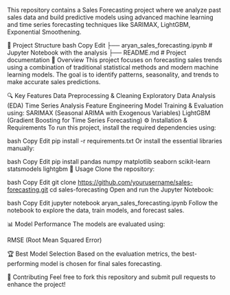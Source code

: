 This repository contains a Sales Forecasting project where we analyze past sales data and build predictive models using advanced machine learning and time series forecasting techniques like SARIMAX, LightGBM, Exponential Smoothening.

📂 Project Structure
bash
Copy
Edit
├── aryan_sales_forecasting.ipynb  # Jupyter Notebook with the analysis
├── README.md                      # Project documentation
📝 Overview
This project focuses on forecasting sales trends using a combination of traditional statistical methods and modern machine learning models. The goal is to identify patterns, seasonality, and trends to make accurate sales predictions.

🔍 Key Features
Data Preprocessing & Cleaning
Exploratory Data Analysis (EDA)
Time Series Analysis
Feature Engineering
Model Training & Evaluation using:
SARIMAX (Seasonal ARIMA with Exogenous Variables)
LightGBM (Gradient Boosting for Time Series Forecasting)
⚙️ Installation & Requirements
To run this project, install the required dependencies using:

bash
Copy
Edit
pip install -r requirements.txt
Or install the essential libraries manually:

bash
Copy
Edit
pip install pandas numpy matplotlib seaborn scikit-learn statsmodels lightgbm
🚀 Usage
Clone the repository:

bash
Copy
Edit
git clone https://github.com/yourusername/sales-forecasting.git
cd sales-forecasting
Open and run the Jupyter Notebook:

bash
Copy
Edit
jupyter notebook aryan_sales_forecasting.ipynb
Follow the notebook to explore the data, train models, and forecast sales.

📊 Model Performance
The models are evaluated using:

RMSE (Root Mean Squared Error)

🏆 Best Model Selection
Based on the evaluation metrics, the best-performing model is chosen for final sales forecasting.

🤝 Contributing
Feel free to fork this repository and submit pull requests to enhance the project!


